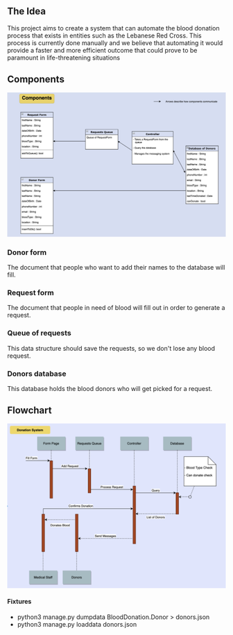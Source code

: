 ## The Idea
This  project  aims  to  create  a  system  that  can  automate  the  blood  donation process  that  exists  in entities
such as the Lebanese  Red  Cross. This  process is  currently  done  manually  and  we  believe  that  automating  it  would 
provide a faster and more efficient outcome that could prove to be paramount in life-threatening situations

## Components
![alt text](Components.png)
### Donor form
The document that people who want to add their names to the database will fill.
### Request form
The document that people in need of blood will fill out in order to generate a request.
### Queue of requests
This data structure should save the requests, so we don't lose any blood request.
### Donors database
This database holds the blood donors who will get picked for a request.
## Flowchart
![alt text](Flowchart.png)

#### Fixtures
- python3 manage.py dumpdata BloodDonation.Donor > donors.json
- python3 manage.py loaddata donors.json
